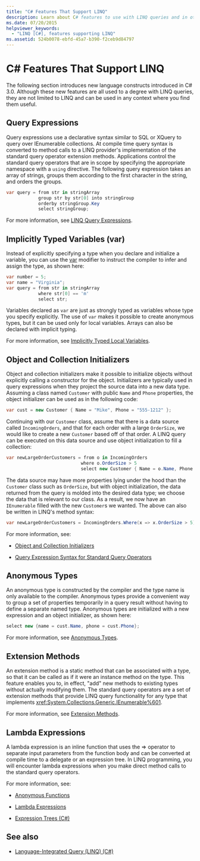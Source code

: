 ```yaml
---
title: "C# Features That Support LINQ"
description: Learn about C# features to use with LINQ queries and in other contexts. These language constructs were introduced in C# 3.0.
ms.date: 07/20/2015
helpviewer_keywords:
  - "LINQ [C#], features supporting LINQ"
ms.assetid: 524b0078-ebfd-45a7-b390-f2ceb9d84797
---
```

# C# Features That Support LINQ

The following section introduces new language constructs introduced in C# 3.0. Although these new features are all used to a degree with LINQ queries, they are not limited to LINQ and can be used in any context where you find them useful.

## Query Expressions

Query expressions use a declarative syntax similar to SQL or XQuery to query over IEnumerable collections. At compile time query syntax is converted to method calls to a LINQ provider's implementation of the standard query operator extension methods. Applications control the standard query operators that are in scope by specifying the appropriate namespace with a `using` directive. The following query expression takes an array of strings, groups them according to the first character in the string, and orders the groups.

```csharp
var query = from str in stringArray
            group str by str[0] into stringGroup
            orderby stringGroup.Key
            select stringGroup;
```

For more information, see [LINQ Query Expressions](../../../linq/index.md).

## Implicitly Typed Variables (var)

Instead of explicitly specifying a type when you declare and initialize a variable, you can use the [var](../../../language-reference/keywords/var.md) modifier to instruct the compiler to infer and assign the type, as shown here:

```csharp
var number = 5;
var name = "Virginia";
var query = from str in stringArray
            where str[0] == 'm'
            select str;
```

Variables declared as `var` are just as strongly typed as variables whose type you specify explicitly. The use of `var` makes it possible to create anonymous types, but it can be used only for local variables. Arrays can also be declared with implicit typing.

For more information, see [Implicitly Typed Local Variables](../../classes-and-structs/implicitly-typed-local-variables.md).

## Object and Collection Initializers

Object and collection initializers make it possible to initialize objects without explicitly calling a constructor for the object. Initializers are typically used in query expressions when they project the source data into a new data type. Assuming a class named `Customer` with public `Name` and `Phone` properties, the object initializer can be used as in the following code:

```csharp
var cust = new Customer { Name = "Mike", Phone = "555-1212" };
```

Continuing with our `Customer` class, assume that there is a data source called `IncomingOrders`, and that for each order with a large `OrderSize`, we would like to create a new `Customer` based off of that order. A LINQ query can be executed on this data source and use object initialization to fill a collection:

```csharp
var newLargeOrderCustomers = from o in IncomingOrders
                            where o.OrderSize > 5
                            select new Customer { Name = o.Name, Phone = o.Phone };
```

The data source may have more properties lying under the hood than the `Customer` class such as `OrderSize`, but with object initialization, the data returned from the query is molded into the desired data type; we choose the data that is relevant to our class. As a result, we now have an `IEnumerable` filled with the new `Customer`s we wanted. The above can also be written in LINQ's method syntax:

```csharp
var newLargeOrderCustomers = IncomingOrders.Where(x => x.OrderSize > 5).Select(y => new Customer { Name = y.Name, Phone = y.Phone });
```

For more information, see:

- [Object and Collection Initializers](../../classes-and-structs/object-and-collection-initializers.md)

- [Query Expression Syntax for Standard Query Operators](./query-expression-syntax-for-standard-query-operators.md)

## Anonymous Types

An anonymous type is constructed by the compiler and the type name is only available to the compiler. Anonymous types provide a convenient way to group a set of properties temporarily in a query result without having to define a separate named type. Anonymous types are initialized with a new expression and an object initializer, as shown here:

```csharp
select new {name = cust.Name, phone = cust.Phone};
```

For more information, see [Anonymous Types](../../classes-and-structs/anonymous-types.md).

## Extension Methods

An extension method is a static method that can be associated with a type, so that it can be called as if it were an instance method on the type. This feature enables you to, in effect, "add" new methods to existing types without actually modifying them. The standard query operators are a set of extension methods that provide LINQ query functionality for any type that implements <xref:System.Collections.Generic.IEnumerable%601>.

For more information, see [Extension Methods](../../classes-and-structs/extension-methods.md).

## Lambda Expressions

A lambda expression is an inline function that uses the => operator to separate input parameters from the function body and can be converted at compile time to a delegate or an expression tree. In LINQ programming, you will encounter lambda expressions when you make direct method calls to the standard query operators.

For more information, see:

- [Anonymous Functions](../../statements-expressions-operators/anonymous-functions.md)

- [Lambda Expressions](../../../language-reference/operators/lambda-expressions.md)

- [Expression Trees (C#)](../expression-trees/index.md)

## See also

- [Language-Integrated Query (LINQ) (C#)](./index.md)
